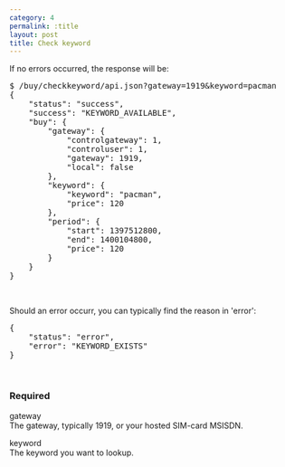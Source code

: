 ```yaml
---
category: 4
permalink: :title
layout: post
title: Check keyword
---
```

<p>If no errors occurred, the response will be:</p>
<div class="highlight bg-success"><pre class="bg-success">
$ /buy/checkkeyword/api.json?gateway=1919&keyword=pacman
{
	"status": "success",
	"success": "KEYWORD_AVAILABLE",
	"buy": {
		"gateway": {
			"controlgateway": 1,
			"controluser": 1,
			"gateway": 1919,
			"local": false
		},
		"keyword": {
			"keyword": "pacman",
			"price": 120
		},
		"period": {
			"start": 1397512800,
			"end": 1400104800,
			"price": 120
		}
	}
}
</pre></div>
<br />





<p>Should an error occurr, you can typically find the reason in 'error':</p>
<div class="highlight bg-danger"><pre class="bg-danger">
{
	"status": "error",
	"error": "KEYWORD_EXISTS"
}
</pre></div>
<br />





<h3>
	<span class="label label-default">Required</span>
</h3>


<span class="text-primary">gateway</span><br />
<span class="m-l-2">The gateway, typically 1919, or your hosted SIM-card MSISDN.</span>

<span class="text-primary">keyword</span><br />
<span class="m-l-2">The keyword you want to lookup.</span>